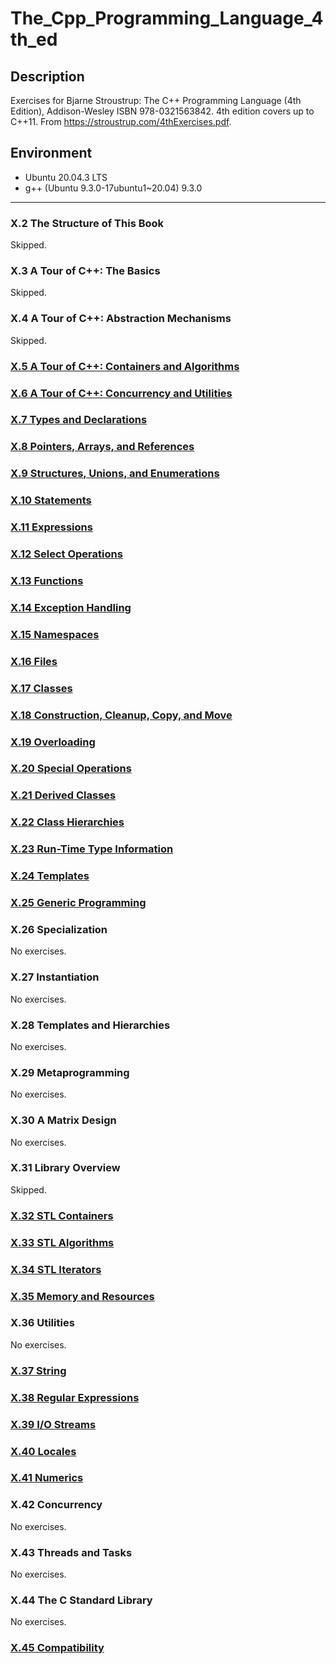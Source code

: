 # The_Cpp_Programming_Language_4th_ed

## Description
Exercises for Bjarne Stroustrup: The C++ Programming Language (4th Edition), Addison-Wesley ISBN 978-0321563842. 4th edition covers up to C++11. From https://stroustrup.com/4thExercises.pdf.

## Environment
- Ubuntu 20.04.3 LTS
- g++ (Ubuntu 9.3.0-17ubuntu1~20.04) 9.3.0

---

### X.2 The Structure of This Book
Skipped.

### X.3 A Tour of C++: The Basics
Skipped.

### X.4 A Tour of C++: Abstraction Mechanisms
Skipped.

### [X.5 A Tour of C++: Containers and Algorithms](./05_A_Tour_of_Cpp-Containers_and_Algorithms/)

### [X.6 A Tour of C++: Concurrency and Utilities](./06_A_Tour_of_Cpp-Concurrency_and_Utilities/)

### [X.7 Types and Declarations](./07_Types_and_Declarations/)

### [X.8 Pointers, Arrays, and References](./08_Pointers_Arrays_and_References/)

### [X.9 Structures, Unions, and Enumerations](./09_Structures_Unions_and_Enumerations/)

### [X.10 Statements](./10_Statements/)

### [X.11 Expressions](./11_Expressions/)

### [X.12 Select Operations](./12_Select_Operations/)

### [X.13 Functions](./13_Functions/)

### [X.14 Exception Handling](./14_Exception_Handling/)

### [X.15 Namespaces](./15_Namespaces/)

### [X.16 Files](./16_Files/)

### [X.17 Classes](./17_Classes/)

### [X.18 Construction, Cleanup, Copy, and Move](./18_Construction_Cleanup_Copy_and_Move/)

### [X.19 Overloading](./19_Overloading/)

### [X.20 Special Operations](./20_Special_Operations/)

### [X.21 Derived Classes](./21_Derived_Classes/)

### [X.22 Class Hierarchies](./22_Class_Hierarchies/)

### [X.23 Run-Time Type Information](./23_Run-Time_Type_Information/)

### [X.24 Templates](./24_Templates/)

### [X.25 Generic Programming](./25_Generic_Programming/)

### X.26 Specialization
No exercises.

### X.27 Instantiation
No exercises.

### X.28 Templates and Hierarchies
No exercises.

### X.29 Metaprogramming
No exercises.

### X.30 A Matrix Design
No exercises.

### X.31 Library Overview
Skipped.

### [X.32 STL Containers](./32_STL_Containers/)

### [X.33 STL Algorithms](./33_STL_Algorithms/)

### [X.34 STL Iterators](./34_STL_Iterators/)

### [X.35 Memory and Resources](./35_Memory_and_Resources/)

### X.36 Utilities
No exercises.

### [X.37 String](./37_String/)

### [X.38 Regular Expressions](./38_Regular_Expressions/)

### [X.39 I/O Streams](./39_IO_Streams/)

### [X.40 Locales](./40_Locales/)

### [X.41 Numerics](./41_Numerics/)

### X.42 Concurrency
No exercises.

### X.43 Threads and Tasks
No exercises.

### X.44 The C Standard Library
No exercises.

### [X.45 Compatibility](./45_Compatibility/)
